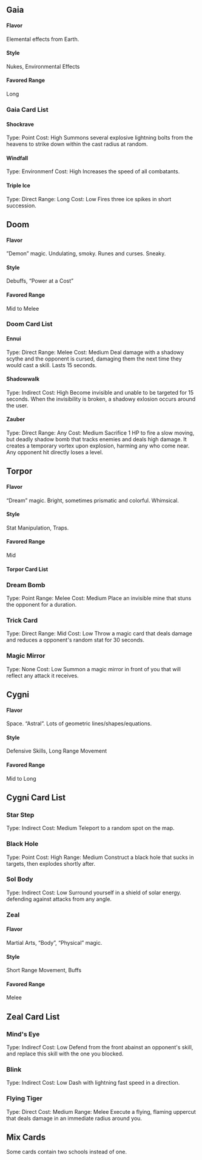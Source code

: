 
## Gaia
#### Flavor 
Elemental effects from Earth. 
#### Style 
Nukes, Environmental Effects 
#### Favored Range 
Long

### Gaia Card List

#### Shockrave
Type: Point
Cost: High
Summons several explosive lightning bolts from the heavens to strike down within the cast radius at random. 

#### Windfall
Type: Environmenf
Cost: High
Increases the speed of all combatants.

#### Triple Ice
Type: Direct
Range: Long
Cost: Low
Fires three ice spikes in short succession. 


## Doom
#### Flavor 
”Demon” magic. Undulating, smoky. Runes and curses. Sneaky. 
#### Style 
Debuffs, “Power at a Cost” 
#### Favored Range 
Mid to Melee

### Doom Card List

#### Ennui
Type: Direct
Range: Melee
Cost: Medium
Deal damage with a shadowy scythe and the opponent is cursed, damaging them the next time they would cast a skill. Lasts 15 seconds.

#### Shadowwalk
Type: Indirect
Cost: High
Become invisible and unable to be targeted for 15 seconds. When the invisibility is broken, a shadowy exlosion occurs around the user.

#### Zauber
Type: Direct
Range: Any
Cost: Medium
Sacrifice 1 HP to fire a slow moving, but deadly shadow bomb that tracks enemies and deals high damage. It creates a temporary vortex upon explosion, harming any who come near. Any opponent hit directly loses a level. 


## Torpor
#### Flavor 
“Dream” magic. Bright, sometimes prismatic and colorful. Whimsical. 
#### Style 
Stat Manipulation, Traps. 
#### Favored Range 
Mid  

#### Torpor Card List

### Dream Bomb
Type: Point
Range: Melee
Cost: Medium
Place an invisible mine that stuns the opponent for a duration.

### Trick Card
Type: Direct
Range: Mid
Cost: Low
Throw a magic card that deals damage and reduces a opponent's random stat for 30 seconds. 

### Magic Mirror
Type: None
Cost: Low
Summon a magic mirror in front of you that will reflect any attack it receives. 

## Cygni
#### Flavor 
Space. “Astral”. Lots of geometric lines/shapes/equations. 
#### Style 
Defensive Skills, Long Range Movement 
#### Favored Range 
Mid to Long

## Cygni Card List

### Star Step
Type: Indirect
Cost: Medium
Teleport to a random spot on the map. 

### Black Hole
Type: Point
Cost: High
Range: Medium
Construct a black hole that sucks in targets, then explodes shortly after.

### Sol Body
Type: Indirect
Cost: Low
Surround yourself in a shield of solar energy. defending against attacks from any angle.

### Zeal
#### Flavor 
Martial Arts, “Body”, “Physical” magic. 
#### Style 
Short Range Movement, Buffs 
#### Favored Range 
Melee


## Zeal Card List

### Mind's Eye
Type: Indirecf
Cost: Low
Defend from the front abainst an opponent's skill, and replace this skill with the one you blocked.

### Blink
Type: Indirect
Cost: Low
Dash with lightning fast speed in a direction.

### Flying Tiger
Type: Direct
Cost: Medium
Range: Melee
Execute a flying, flaming uppercut that deals damage in an immediate radius around you.

## Mix Cards

Some cards contain two schools instead of one.
